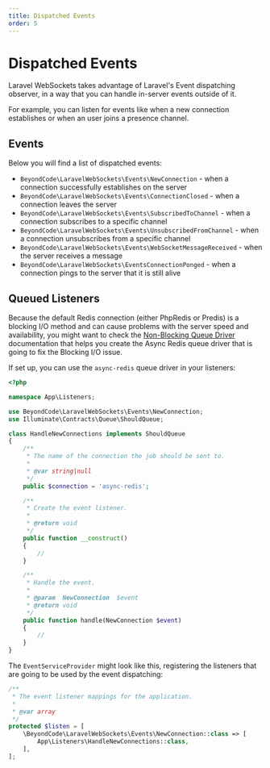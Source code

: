 ```yaml
---
title: Dispatched Events
order: 5
---
```


# Dispatched Events

Laravel WebSockets takes advantage of Laravel's Event dispatching observer, in a way that you can handle in-server events outside of it.

For example, you can listen for events like when a new connection establishes or when an user joins a presence channel.

## Events

Below you will find a list of dispatched events:

- `BeyondCode\LaravelWebSockets\Events\NewConnection` - when a connection successfully establishes on the server
- `BeyondCode\LaravelWebSockets\Events\ConnectionClosed` - when a connection leaves the server
- `BeyondCode\LaravelWebSockets\Events\SubscribedToChannel` - when a connection subscribes to a specific channel
- `BeyondCode\LaravelWebSockets\Events\UnsubscribedFromChannel` - when a connection unsubscribes from a specific channel
- `BeyondCode\LaravelWebSockets\Events\WebSocketMessageReceived` - when the server receives a message
- `BeyondCode\LaravelWebSockets\EventsConnectionPonged` - when a connection pings to the server that it is still alive

## Queued Listeners

Because the default Redis connection (either PhpRedis or Predis) is a blocking I/O method and can cause problems with the server speed and availability, you might want to check the [Non-Blocking Queue Driver](non-blocking-queue-driver.md) documentation that helps you create the Async Redis queue driver that is going to fix the Blocking I/O issue.

If set up, you can use the `async-redis` queue driver in your listeners:

```php
<?php

namespace App\Listeners;

use BeyondCode\LaravelWebSockets\Events\NewConnection;
use Illuminate\Contracts\Queue\ShouldQueue;

class HandleNewConnections implements ShouldQueue
{
    /**
     * The name of the connection the job should be sent to.
     *
     * @var string|null
     */
    public $connection = 'async-redis';

    /**
     * Create the event listener.
     *
     * @return void
     */
    public function __construct()
    {
        //
    }

    /**
     * Handle the event.
     *
     * @param  NewConnection  $event
     * @return void
     */
    public function handle(NewConnection $event)
    {
        //
    }
}
```

The `EventServiceProvider` might look like this, registering the listeners that are going to be used by the event dispatching:

```php
/**
 * The event listener mappings for the application.
 *
 * @var array
 */
protected $listen = [
    \BeyondCode\LaravelWebSockets\Events\NewConnection::class => [
        App\Listeners\HandleNewConnections::class,
    ],
];
```

